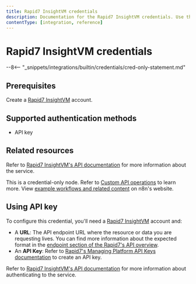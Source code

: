 ```yaml
---
title: Rapid7 InsightVM credentials
description: Documentation for the Rapid7 InsightVM credentials. Use these credentials to authenticate Rapid7 InsightVm in n8n, a workflow automation platform.
contentType: [integration, reference]
---
```


# Rapid7 InsightVM credentials

--8<-- "_snippets/integrations/builtin/credentials/cred-only-statement.md"

## Prerequisites

Create a [Rapid7 InsightVM](https://www.rapid7.com/products/insightvm/) account.

## Supported authentication methods

* API key

## Related resources

Refer to [Rapid7 InsightVM's API documentation](https://help.rapid7.com/insightvm/en-us/api/integrations.html) for more information about the service.

This is a credential-only node. Refer to [Custom API operations](/integrations/custom-operations.md) to learn more. View [example workflows and related content](https://n8n.io/integrations/rapid7-insight-platform/) on n8n's website.

## Using API key

To configure this credential, you'll need a [Rapid7 InsightVM](https://www.rapid7.com/products/insightvm/) account and:

* A **URL**: The API endpoint URL where the resource or data you are requesting lives. You can find more information about the expected format in the [endpoint section of the Rapid7's API overview](https://docs.rapid7.com/insight/api-overview/#endpoint).
* An **API Key**: Refer to [Rapid7's Managing Platform API Keys documentation](https://docs.rapid7.com/insight/managing-platform-api-keys/) to create an API key.

Refer to [Rapid7 InsightVM's API documentation](https://help.rapid7.com/insightvm/en-us/api/integrations.html) for more information about authenticating to the service.
